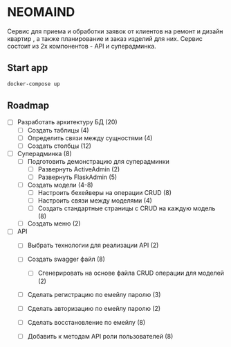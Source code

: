 # NEOMAIND
Сервис для приема и обработки заявок от клиентов на ремонт и дизайн квартир
, а также планирование и заказ изделий для них. Сервис 
состоит из 2х компонентов - API и суперадминка.


## Start app
```bash
docker-compose up
```

## Roadmap
- [ ] Разработать архитектуру БД (20)
  - [ ] Создать таблицы (4)
  - [ ] Определить связи между сущностями (4)
  - [ ] Создать столбцы (12)
- [ ] Суперадминка (8)
  - [ ] Подготовить демонстрацию для суперадминки
    - [ ] Развернуть ActiveAdmin (2)
    - [ ] Развернуть FlaskAdmin (5)
  - [ ] Создать модели (4-8)
      - [ ] Настроить бехейверы на операции CRUD (8)
      - [ ] Настроить связи между моделями (4)
      - [ ] Создать стандартные страницы с CRUD на каждую модель (8)
  - [ ] Создать меню (2)
- [ ] API
  - [ ] Выбрать технологии для реализации API (2)
  - [ ] Создать swagger файл (8)
    - [ ] Сгенерировать на основе файла CRUD операции для моделей (2)
  - [ ] Сделать регистрацию по емейлу паролю (3)
  - [ ] Сделать авторизацию по емейлу паролю (2)
  - [ ] Сделать восстановление по емейлу (8)
  - [ ] Добавить к методам API роли пользователей (8)

